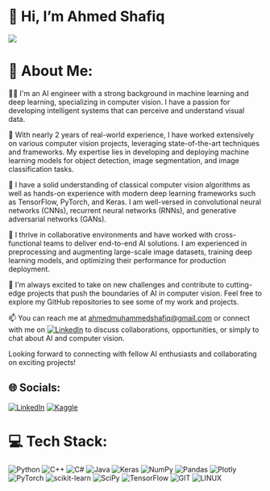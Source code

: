 # 👋 Hi, I’m Ahmed Shafiq
![](https://github.com/theonlyshafiq/theonlyshafiq/blob/main/giphy.gif)
# 💫 About Me:

👨‍💻 I'm an AI engineer with a strong background in machine learning and deep learning, specializing in computer vision. I have a passion for developing intelligent systems that can perceive and understand visual data.

💼 With nearly 2 years of real-world experience, I have worked extensively on various computer vision projects, leveraging state-of-the-art techniques and frameworks. My expertise lies in developing and deploying machine learning models for object detection, image segmentation, and image classification tasks.

🔬 I have a solid understanding of classical computer vision algorithms as well as hands-on experience with modern deep learning frameworks such as TensorFlow, PyTorch, and Keras. I am well-versed in convolutional neural networks (CNNs), recurrent neural networks (RNNs), and generative adversarial networks (GANs).

🌟 I thrive in collaborative environments and have worked with cross-functional teams to deliver end-to-end AI solutions. I am experienced in preprocessing and augmenting large-scale image datasets, training deep learning models, and optimizing their performance for production deployment.

🚀 I'm always excited to take on new challenges and contribute to cutting-edge projects that push the boundaries of AI in computer vision. Feel free to explore my GitHub repositories to see some of my work and projects.

📫 You can reach me at ahmedmuhammedshafiq@gmail.com or connect with me on [![LinkedIn](https://img.shields.io/badge/LinkedIn-%230077B5.svg?logo=linkedin&logoColor=white)](https://www.linkedin.com/in/theonlyshafiq/)  to discuss collaborations, opportunities, or simply to chat about AI and computer vision.

Looking forward to connecting with fellow AI enthusiasts and collaborating on exciting projects!


## 🌐 Socials:
[![LinkedIn](https://img.shields.io/badge/linkedin-%230077B5.svg?style=for-the-badge&logo=linkedin&logoColor=white)](https://www.linkedin.com/in/theonlyshafiq/)
[![Kaggle](https://img.shields.io/badge/Kaggle-035a7d?style=for-the-badge&logo=kaggle&logoColor=white)](https://www.kaggle.com/ahmedshafiq12)

# 💻 Tech Stack:
![Python](https://img.shields.io/badge/python-3670A0?style=for-the-badge&logo=python&logoColor=ffdd54) ![C++](https://img.shields.io/badge/c++-%2300599C.svg?style=for-the-badge&logo=c%2B%2B&logoColor=white) ![C#](https://img.shields.io/badge/c%23-%23239120.svg?style=for-the-badge&logo=c-sharp&logoColor=white) ![Java](https://img.shields.io/badge/java-%23ED8B00.svg?style=for-the-badge&logo=java&logoColor=white) ![Keras](https://img.shields.io/badge/Keras-%23D00000.svg?style=for-the-badge&logo=Keras&logoColor=white) ![NumPy](https://img.shields.io/badge/numpy-%23013243.svg?style=for-the-badge&logo=numpy&logoColor=white) ![Pandas](https://img.shields.io/badge/pandas-%23150458.svg?style=for-the-badge&logo=pandas&logoColor=white) ![Plotly](https://img.shields.io/badge/Plotly-%233F4F75.svg?style=for-the-badge&logo=plotly&logoColor=white) ![PyTorch](https://img.shields.io/badge/PyTorch-%23EE4C2C.svg?style=for-the-badge&logo=PyTorch&logoColor=white) ![scikit-learn](https://img.shields.io/badge/scikit--learn-%23F7931E.svg?style=for-the-badge&logo=scikit-learn&logoColor=white) ![SciPy](https://img.shields.io/badge/SciPy-%230C55A5.svg?style=for-the-badge&logo=scipy&logoColor=%white) ![TensorFlow](https://img.shields.io/badge/TensorFlow-%23FF6F00.svg?style=for-the-badge&logo=TensorFlow&logoColor=white) ![GIT](https://img.shields.io/badge/Git-fc6d26?style=for-the-badge&logo=git&logoColor=white) ![LINUX](https://img.shields.io/badge/Linux-FCC624?style=for-the-badge&logo=linux&logoColor=black)
